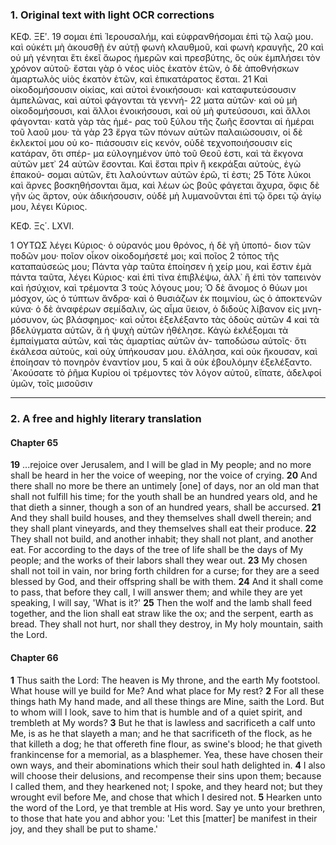 ### 1. Original text with light OCR corrections

ΚΕΦ. ΞΕʹ.
19 σομαι ἐπὶ Ἱερουσαλήμ, καὶ εὐφρανθήσομαι ἐπὶ τῷ λαῷ μου. καὶ
οὐκέτι μὴ ἀκουσθῇ ἐν αὐτῇ φωνὴ κλαυθμοῦ, καὶ φωνὴ κραυγῆς,
20 καὶ οὐ μὴ γένηται ἔτι ἐκεῖ ἄωρος ἡμερῶν καὶ πρεσβύτης, ὃς οὐκ
ἐμπλήσει τὸν χρόνον αὐτοῦ· ἔσται γὰρ ὁ νέος υἱὸς ἑκατὸν ἐτῶν,
ὁ δὲ ἀποθνήσκων ἁμαρτωλὸς υἱὸς ἑκατὸν ἐτῶν, καὶ ἐπικατάρατος
ἔσται.
21 Καὶ οἰκοδομήσουσιν οἰκίας, καὶ αὐτοὶ ἐνοικήσουσι·
καὶ καταφυτεύσουσιν ἀμπελῶνας, καὶ αὐτοὶ φάγονται τὰ γεννή-
22 ματα αὐτῶν· καὶ οὐ μὴ οἰκοδομήσουσι, καὶ ἄλλοι ἐνοικήσουσι,
καὶ οὐ μὴ φυτεύσουσι, καὶ ἄλλοι φάγονται· κατὰ γὰρ τὰς ἡμέ-
ρας τοῦ ξύλου τῆς ζωῆς ἔσονται αἱ ἡμέραι τοῦ λαοῦ μου· τὰ γὰρ
23 ἔργα τῶν πόνων αὐτῶν παλαιώσουσιν, οἱ δὲ ἐκλεκτοί μου οὐ κο-
πιάσουσιν εἰς κενόν, οὐδὲ τεχνοποιήσουσιν εἰς κατάραν, ὅτι σπέρ-
μα εὐλογημένον ὑπὸ τοῦ Θεοῦ ἐστι, καὶ τὰ ἔκγονα αὐτῶν μετ᾿
24 αὐτῶν ἔσονται. Καὶ ἔσται πρὶν ἢ κεκράξαι αὐτοὺς, ἐγὼ ἐπακού-
σομαι αὐτῶν, ἔτι λαλούντων αὐτῶν ἐρῶ, τί ἐστι;
25 Τότε λύκοι
καὶ ἄρνες βοσκηθήσονται ἅμα, καὶ λέων ὡς βοῦς φάγεται ἄχυρα,
ὄφις δὲ γῆν ὡς ἄρτον, οὐκ ἀδικήσουσιν, οὐδὲ μὴ λυμανοῦνται
ἐπὶ τῷ ὄρει τῷ ἁγίῳ μου, λέγει Κύριος.

ΚΕΦ. Ξς΄. LXVI.

1 ΟΥΤΩΣ λέγει Κύριος· ὁ οὐρανός μου θρόνος, ἡ δὲ γῆ ὑποπό-
διον τῶν ποδῶν μου· ποῖον οἶκον οἰκοδομήσετέ μοι; καὶ ποῖος
2 τόπος τῆς καταπαύσεώς μου; Πάντα γὰρ ταῦτα ἐποίησεν ἡ χείρ
μου, καὶ ἔστιν ἐμὰ πάντα ταῦτα, λέγει Κύριος· καὶ ἐπὶ τίνα
ἐπιβλέψω, ἀλλ᾿ ἢ ἐπὶ τὸν ταπεινὸν καὶ ἡσύχιον, καὶ τρέμοντα
3 τοὺς λόγους μου; Ὁ δὲ ἄνομος ὁ θύων μοι μόσχον, ὡς ὁ τύπτων
ἄνδρα· καὶ ὁ θυσιάζων ἐκ ποιμνίου, ὡς ὁ ἀποκτενῶν κύνα· ὁ δὲ
ἀναφέρων σεμίδαλιν, ὡς αἷμα ὕειον, ὁ διδοὺς λίβανον εἰς μνη-
μόσυνον, ὡς βλάσφημος· καὶ οὗτοι ἐξελέξαντο τὰς ὁδοὺς αὐτῶν
4 καὶ τὰ βδελύγματα αὐτῶν, ἃ ἡ ψυχὴ αὐτῶν ἠθέλησε. Κἀγὼ
ἐκλέξομαι τὰ ἐμπαίγματα αὐτῶν, καὶ τὰς ἁμαρτίας αὐτῶν ἀν-
ταποδώσω αὐτοῖς· ὅτι ἐκάλεσα αὐτοὺς, καὶ οὐχ ὑπήκουσαν μου.
ἐλάλησα, καὶ οὐκ ἤκουσαν, καὶ ἐποίησαν τὸ πονηρὸν ἐναντίον μου,
5 καὶ ἃ οὐκ ἐβουλόμην ἐξελέξαντο. ᾿Ακούσατε τὸ ῥῆμα Κυρίου οἱ
τρέμοντες τὸν λόγον αὐτοῦ, εἴπατε, ἀδελφοί ὑμῶν, τοῖς μισοῦσιν

---

### 2. A free and highly literary translation

#### Chapter 65

**19** ...rejoice over Jerusalem, and I will be glad in My people;
    and no more shall be heard in her the voice of weeping,
    nor the voice of crying.
**20** And there shall no more be there an untimely [one] of days,
    nor an old man that shall not fulfill his time;
    for the youth shall be an hundred years old,
    and he that dieth a sinner,
    though a son of an hundred years, shall be accursed.
**21** And they shall build houses, and they themselves shall dwell therein;
    and they shall plant vineyards, and they themselves shall eat their produce.
**22** They shall not build, and another inhabit;
    they shall not plant, and another eat.
    For according to the days of the tree of life
    shall be the days of My people;
    and the works of their labors shall they wear out.
**23** My chosen shall not toil in vain,
    nor bring forth children for a curse;
    for they are a seed blessed by God,
    and their offspring shall be with them.
**24** And it shall come to pass,
    that before they call, I will answer them;
    and while they are yet speaking, I will say, 'What is it?'
**25** Then the wolf and the lamb shall feed together,
    and the lion shall eat straw like the ox;
    and the serpent, earth as bread.
    They shall not hurt, nor shall they destroy,
    in My holy mountain, saith the Lord.

#### Chapter 66

**1** Thus saith the Lord:
    The heaven is My throne,
    and the earth My footstool.
    What house will ye build for Me?
    And what place for My rest?
**2** For all these things hath My hand made,
    and all these things are Mine, saith the Lord.
    But to whom will I look, save to him
    that is humble and of a quiet spirit,
    and trembleth at My words?
**3** But he that is lawless and sacrificeth a calf unto Me,
    is as he that slayeth a man;
    and he that sacrificeth of the flock,
    as he that killeth a dog;
    he that offereth fine flour, as swine's blood;
    he that giveth frankincense for a memorial,
    as a blasphemer.
    Yea, these have chosen their own ways,
    and their abominations which their soul hath delighted in.
**4** I also will choose their delusions,
    and recompense their sins upon them;
    because I called them, and they hearkened not;
    I spoke, and they heard not;
    but they wrought evil before Me,
    and chose that which I desired not.
**5** Hearken unto the word of the Lord,
    ye that tremble at His word.
    Say ye unto your brethren,
    to those that hate you and abhor you:
    'Let this [matter] be manifest in their joy,
    and they shall be put to shame.'